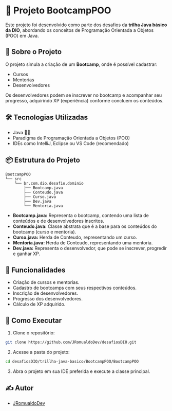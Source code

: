 
# 🚀 Projeto BootcampPOO

Este projeto foi desenvolvido como parte dos desafios da **trilha Java básico da DIO**, abordando os conceitos de Programação Orientada a Objetos (POO) em Java.

## 🧠 Sobre o Projeto

O projeto simula a criação de um **Bootcamp**, onde é possível cadastrar:

- Cursos
- Mentorias
- Desenvolvedores

Os desenvolvedores podem se inscrever no bootcamp e acompanhar seu progresso, adquirindo XP (experiência) conforme concluem os conteúdos.

## 🛠️ Tecnologias Utilizadas

- Java 🧑‍💻
- Paradigma de Programação Orientada a Objetos (POO)
- IDEs como IntelliJ, Eclipse ou VS Code (recomendado)

## 📦 Estrutura do Projeto

```
BootcampPOO
└── src
    └── br.com.dio.desafio.dominio
        ├── Bootcamp.java
        ├── Conteudo.java
        ├── Curso.java
        ├── Dev.java
        └── Mentoria.java
```

- **Bootcamp.java:** Representa o bootcamp, contendo uma lista de conteúdos e de desenvolvedores inscritos.
- **Conteudo.java:** Classe abstrata que é a base para os conteúdos do bootcamp (curso e mentoria).
- **Curso.java:** Herda de Conteudo, representando um curso.
- **Mentoria.java:** Herda de Conteudo, representando uma mentoria.
- **Dev.java:** Representa o desenvolvedor, que pode se inscrever, progredir e ganhar XP.

## 🚀 Funcionalidades

- Criação de cursos e mentorias.
- Cadastro de bootcamps com seus respectivos conteúdos.
- Inscrição de desenvolvedores.
- Progresso dos desenvolvedores.
- Cálculo de XP adquirido.

## 📜 Como Executar

1. Clone o repositório:

```bash
git clone https://github.com/JRomualdoDev/desafiosDIO.git
```

2. Acesse a pasta do projeto:

```bash
cd desafiosDIO/trillha-java-basico/BootcampPOO/BootcampPOO
```

3. Abra o projeto em sua IDE preferida e execute a classe principal.

## ✍️ Autor

- [JRomualdoDev](https://github.com/JRomualdoDev)
